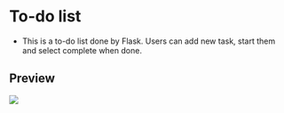 # To-do list

<ul>
  <li>This is a to-do list done by Flask. Users can add new task, start them and select complete when done.</li>
</ul>

<h2>Preview</h2>
<img src="https://user-images.githubusercontent.com/91461938/191893058-1734f443-5c62-4fe9-981a-39d2b59c920d.gif">
